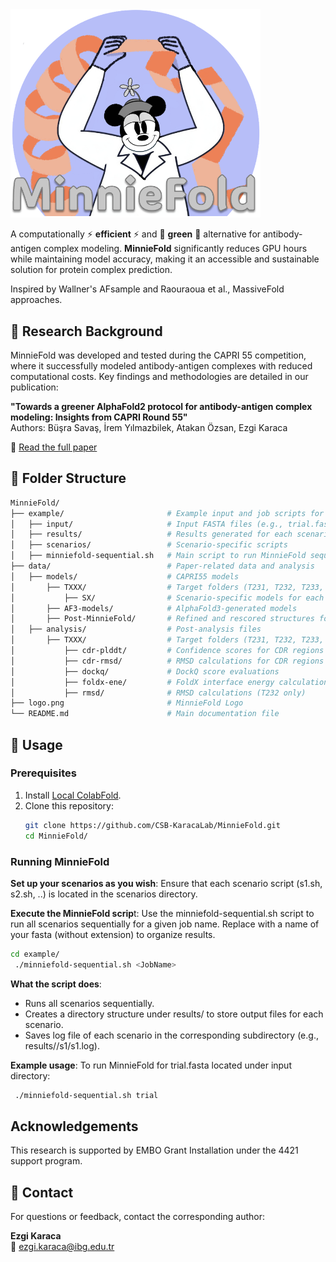 
<img src="logo.png" alt="MinnieFold Logo" width="400"/>

A computationally ⚡ **efficient** ⚡ and 🌱 **green** 🌱 alternative for antibody-antigen complex modeling.
**MinnieFold** significantly reduces GPU hours while maintaining model accuracy, making it an accessible and sustainable solution for protein complex prediction.

Inspired by Wallner's AFsample and Raouraoua et al., MassiveFold approaches.

## 🔬 Research Background

MinnieFold was developed and tested during the CAPRI 55 competition, where it successfully modeled antibody-antigen complexes with reduced computational costs. Key findings and methodologies are detailed in our publication:

**"Towards a greener AlphaFold2 protocol for antibody-antigen complex modeling: Insights from CAPRI Round 55"**  
Authors: Büşra Savaş, İrem Yılmazbilek, Atakan Özsan, Ezgi Karaca

📄 [Read the full paper](https://www.biorxiv.org/content/10.1101/2024.10.07.616947v1.abstract)  

## 📂 Folder Structure
```bash
MinnieFold/
├── example/                       # Example input and job scripts for MinnieFold
│   ├── input/                     # Input FASTA files (e.g., trial.fasta)
│   ├── results/                   # Results generated for each scenario
│   ├── scenarios/                 # Scenario-specific scripts
│   ├── minniefold-sequential.sh   # Main script to run MinnieFold sequentially
├── data/                          # Paper-related data and analysis
│   ├── models/                    # CAPRI55 models
│       ├── TXXX/                  # Target folders (T231, T232, T233, T234)
│           ├── SX/                # Scenario-specific models for each target
│       ├── AF3-models/            # AlphaFold3-generated models
│       ├── Post-MinnieFold/       # Refined and rescored structures for T231 and T233
│   ├── analysis/                  # Post-analysis files 
│       ├── TXXX/                  # Target folders (T231, T232, T233, T234)
│           ├── cdr-plddt/         # Confidence scores for CDR regions (T231 only)
│           ├── cdr-rmsd/          # RMSD calculations for CDR regions
│           ├── dockq/             # DockQ score evaluations
│           ├── foldx-ene/         # FoldX interface energy calculations
│           ├── rmsd/              # RMSD calculations (T232 only)
├── logo.png                       # MinnieFold Logo
└── README.md                      # Main documentation file
```

## 🚀 Usage

### Prerequisites
1. Install [Local ColabFold](https://github.com/YoshitakaMo/localcolabfold).
2. Clone this repository:
   ```bash
   git clone https://github.com/CSB-KaracaLab/MinnieFold.git
   cd MinnieFold/
    ```

### Running MinnieFold
**Set up your scenarios as you wish**: Ensure that each scenario script (s1.sh, s2.sh, ..) is located in the scenarios directory.

**Execute the MinnieFold scrip**t: Use the minniefold-sequential.sh script to run all scenarios sequentially for a given job name. Replace <JobName> with a name of your fasta (without extension) to organize results.
```bash
cd example/
 ./minniefold-sequential.sh <JobName>
```
**What the script does**: 
- Runs all scenarios sequentially.
- Creates a directory structure under results/ to store output files for each scenario.
- Saves log file of each scenario in the corresponding subdirectory (e.g., results/<JobName>/s1/s1.log).

**Example usage**: To run MinnieFold for trial.fasta located under input directory:
```bash
 ./minniefold-sequential.sh trial
```

## Acknowledgements

This research is supported by EMBO Grant Installation under the 4421 support program.

## 📧 Contact

For questions or feedback, contact the corresponding author:

**Ezgi Karaca**  
📩 [ezgi.karaca@ibg.edu.tr](mailto:ezgi.karaca@ibg.edu.tr)


